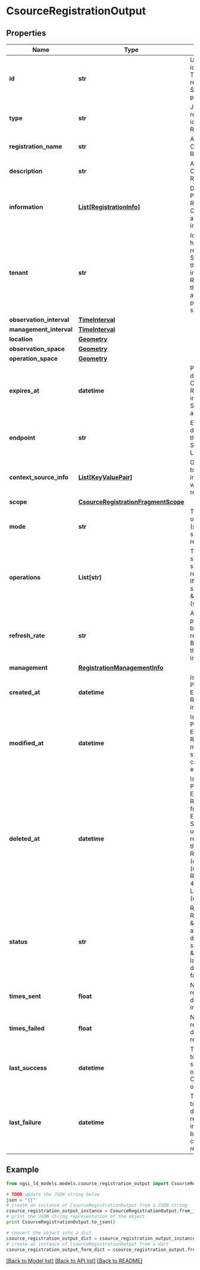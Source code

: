 # CsourceRegistrationOutput


## Properties
Name | Type | Description | Notes
------------ | ------------- | ------------- | -------------
**id** | **str** | Unique registration identifier. (JSON-LD @id). There may be multiple registrations per Context Source, i.e. the id is unique per registration.  | 
**type** | **str** | JSON-LD @type Use reserved type for identifying Context Source Registration.  | 
**registration_name** | **str** | A name given to this Context Source Registration.  | [optional] 
**description** | **str** | A description of this Context Source Registration.  | [optional] 
**information** | [**List[RegistrationInfo]**](RegistrationInfo.md) | Describes the Entities, Properties and Relationships for which the Context Source may be able to provide information.  | 
**tenant** | **str** | Identifies the tenant that has to be specified in all requests to the Context Source that are related to the information registered in this Context Source Registration. If not present, the default tenant is assumed. Should only be present in systems supporting multi-tenancy.  | [optional] 
**observation_interval** | [**TimeInterval**](TimeInterval.md) |  | [optional] 
**management_interval** | [**TimeInterval**](TimeInterval.md) |  | [optional] 
**location** | [**Geometry**](Geometry.md) |  | [optional] 
**observation_space** | [**Geometry**](Geometry.md) |  | [optional] 
**operation_space** | [**Geometry**](Geometry.md) |  | [optional] 
**expires_at** | **datetime** | Provides an expiration date. When passed the Context Source Registration will become invalid and the Context Source might no longer be available.  | [optional] 
**endpoint** | **str** | Endpoint expressed as dereferenceable URI through which the Context Source exposes its NGSI-LD interface.  | 
**context_source_info** | [**List[KeyValuePair]**](KeyValuePair.md) | Generic {key, value} array to convey optional information to provide when contacting the registered Context Source.  | [optional] 
**scope** | [**CsourceRegistrationFragmentScope**](CsourceRegistrationFragmentScope.md) |  | [optional] 
**mode** | **str** | The definition of the mode of distributed operation (see clause 4.3.6) supported by the registered Context Source.  | [optional] [default to 'inclusive']
**operations** | **List[str]** | The definition limited subset of API operations supported by the registered Context Source.  If undefined, the default set of operations is \&quot;federationOps\&quot; (see clause 4.20).  | [optional] 
**refresh_rate** | **str** | An indication of the likely period of time to elapse between updates at this registered endpoint. Brokers may optionally use this information to help implement caching.  | [optional] 
**management** | [**RegistrationManagementInfo**](RegistrationManagementInfo.md) |  | [optional] 
**created_at** | **datetime** | Is defined as the temporal Property at which the Entity, Property or Relationship was entered into an NGSI-LD system.  | [optional] 
**modified_at** | **datetime** | Is defined as the temporal Property at which the Entity, Property or Relationship was last modified in an NGSI-LD system, e.g. in order to correct a previously entered incorrect value.  | [optional] 
**deleted_at** | **datetime** | Is defined as the temporal Property at which the Entity, Property or Relationship was deleted from an NGSI-LD system.  Entity deletion timestamp. See clause 4.8 It is only used in notifications reporting deletions and in the Temporal Representation of Entities (clause 4.5.6), Properties (clause 4.5.7), Relationships (clause 4.5.8) and LanguageProperties (clause 5.2.32).  | [optional] 
**status** | **str** | Read-only. Status of the Registration. It shall be \&quot;ok\&quot; if the last attempt to perform a distributed operation succeeded. It shall be \&quot;failed\&quot; if the last attempt to perform a distributed operation failed.  | [optional] 
**times_sent** | **float** | Number of times that the registration triggered a distributed operation, including failed attempts.  | [optional] 
**times_failed** | **float** | Number of times that the registration triggered a distributed operation request that failed. | [optional] 
**last_success** | **datetime** | Timestamp corresponding to the instant when the last successfully distributed operation was sent. Created on first successful operation.  | [optional] 
**last_failure** | **datetime** | Timestamp corresponding to the instant when the last distributed operation resulting in a failure (for instance, in the HTTP binding, an HTTP response code other than 2xx) was returned.  | [optional] 

## Example

```python
from ngsi_ld_models.models.csource_registration_output import CsourceRegistrationOutput

# TODO update the JSON string below
json = "{}"
# create an instance of CsourceRegistrationOutput from a JSON string
csource_registration_output_instance = CsourceRegistrationOutput.from_json(json)
# print the JSON string representation of the object
print CsourceRegistrationOutput.to_json()

# convert the object into a dict
csource_registration_output_dict = csource_registration_output_instance.to_dict()
# create an instance of CsourceRegistrationOutput from a dict
csource_registration_output_form_dict = csource_registration_output.from_dict(csource_registration_output_dict)
```
[[Back to Model list]](../README.md#documentation-for-models) [[Back to API list]](../README.md#documentation-for-api-endpoints) [[Back to README]](../README.md)


